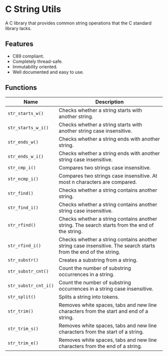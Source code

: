 # C String Utils
A C library that provides common string operations that the C standard library lacks.

## Features
- C89 compliant.
- Completely thread-safe.
- Immutability oriented.
- Well documented and easy to use.

## Functions
| Name                 | Description                                                                                                     |
|----------------------|-----------------------------------------------------------------------------------------------------------------|
| `str_starts_w()`     | Checks whether a string starts with another string.                                                             |
| `str_starts_w_i()`   | Checks whether a string starts with another string case insensitive.                                            |
| `str_ends_w()`       | Checks whether a string ends with another string.                                                               |
| `str_ends_w_i()`     | Checks whether a string ends with another string case insensitive.                                              |
| `str_cmp_i()`        | Compares two strings case insensitive.                                                                          |
| `str_ncmp_i()`       | Compares two strings case insensitive. At most n characters are compared.                                       |
| `str_find()`         | Checks whether a string contains another string.                                                                |
| `str_find_i()`       | Checks whether a string contains another string case insensitive.                                               |
| `str_rfind()`        | Checks whether a string contains another string. The search starts from the end of the string.                  |
| `str_rfind_i()`      | Checks whether a string contains another string case insensitive. The search starts from the end of the string. |
| `str_substr()`       | Creates a substring from a string.                                                                              |
| `str_substr_cnt()`   | Count the number of substring occurrences in a string.                                                          |
| `str_substr_cnt_i()` | Count the number of substring occurrences in a string case insensitive.                                         |
| `str_split()`        | Splits a string into tokens.                                                                                    |
| `str_trim()`         | Removes white spaces, tabs and new line characters from the start and end of a string.                          |
| `str_trim_s()`       | Removes white spaces, tabs and new line characters from the start of a string.                                  |
| `str_trim_e()`       | Removes white spaces, tabs and new line characters from the end of a string.                                    |